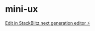 # mini-ux

[Edit in StackBlitz next generation editor ⚡️](https://stackblitz.com/~/github.com/irvandwp/mini-ux)